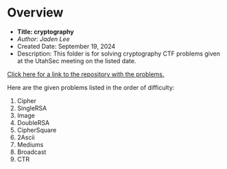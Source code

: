 # Overview

- **Title: cryptography**
- *Author: Jaden Lee*
- Created Date: September 19, 2024
- Description: This folder is for solving cryptography CTF problems given at the UtahSec meeting on the listed date. 

[Click here for a link to the repository with the problems.](https://github.com/utahsec/CyberSec/tree/main/Meetings/September%209%2C%202024)

Here are the given problems listed in the order of difficulty:
1. Cipher
2. SingleRSA
3. Image
4. DoubleRSA
5. CipherSquare
6. 2Ascii
7. Mediums
8. Broadcast
9. CTR
